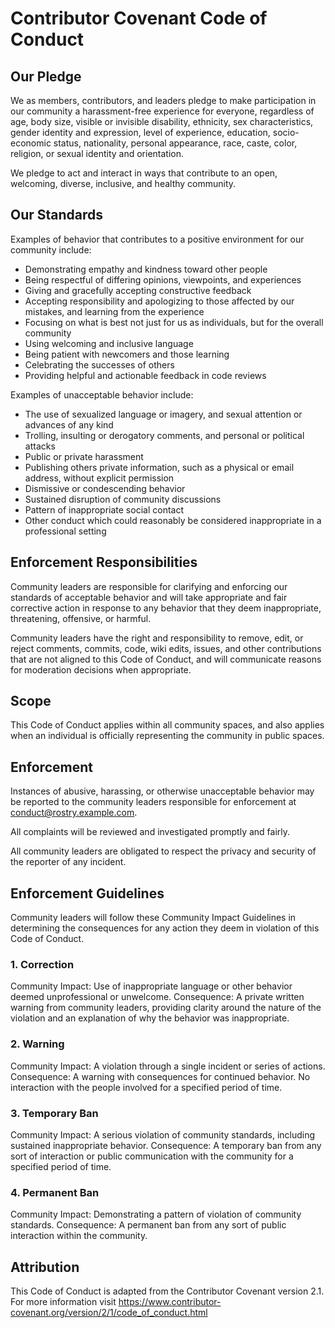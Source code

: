 # Contributor Covenant Code of Conduct

## Our Pledge

We as members, contributors, and leaders pledge to make participation in our community a harassment-free experience for everyone, regardless of age, body size, visible or invisible disability, ethnicity, sex characteristics, gender identity and expression, level of experience, education, socio-economic status, nationality, personal appearance, race, caste, color, religion, or sexual identity and orientation.

We pledge to act and interact in ways that contribute to an open, welcoming, diverse, inclusive, and healthy community.

## Our Standards

Examples of behavior that contributes to a positive environment for our community include:

- Demonstrating empathy and kindness toward other people
- Being respectful of differing opinions, viewpoints, and experiences
- Giving and gracefully accepting constructive feedback
- Accepting responsibility and apologizing to those affected by our mistakes, and learning from the experience
- Focusing on what is best not just for us as individuals, but for the overall community
- Using welcoming and inclusive language
- Being patient with newcomers and those learning
- Celebrating the successes of others
- Providing helpful and actionable feedback in code reviews

Examples of unacceptable behavior include:

- The use of sexualized language or imagery, and sexual attention or advances of any kind
- Trolling, insulting or derogatory comments, and personal or political attacks
- Public or private harassment
- Publishing others private information, such as a physical or email address, without explicit permission
- Dismissive or condescending behavior
- Sustained disruption of community discussions
- Pattern of inappropriate social contact
- Other conduct which could reasonably be considered inappropriate in a professional setting

## Enforcement Responsibilities

Community leaders are responsible for clarifying and enforcing our standards of acceptable behavior and will take appropriate and fair corrective action in response to any behavior that they deem inappropriate, threatening, offensive, or harmful.

Community leaders have the right and responsibility to remove, edit, or reject comments, commits, code, wiki edits, issues, and other contributions that are not aligned to this Code of Conduct, and will communicate reasons for moderation decisions when appropriate.

## Scope

This Code of Conduct applies within all community spaces, and also applies when an individual is officially representing the community in public spaces.

## Enforcement

Instances of abusive, harassing, or otherwise unacceptable behavior may be reported to the community leaders responsible for enforcement at conduct@rostry.example.com.

All complaints will be reviewed and investigated promptly and fairly.

All community leaders are obligated to respect the privacy and security of the reporter of any incident.

## Enforcement Guidelines

Community leaders will follow these Community Impact Guidelines in determining the consequences for any action they deem in violation of this Code of Conduct.

### 1. Correction
Community Impact: Use of inappropriate language or other behavior deemed unprofessional or unwelcome.
Consequence: A private written warning from community leaders, providing clarity around the nature of the violation and an explanation of why the behavior was inappropriate.

### 2. Warning
Community Impact: A violation through a single incident or series of actions.
Consequence: A warning with consequences for continued behavior. No interaction with the people involved for a specified period of time.

### 3. Temporary Ban
Community Impact: A serious violation of community standards, including sustained inappropriate behavior.
Consequence: A temporary ban from any sort of interaction or public communication with the community for a specified period of time.

### 4. Permanent Ban
Community Impact: Demonstrating a pattern of violation of community standards.
Consequence: A permanent ban from any sort of public interaction within the community.

## Attribution

This Code of Conduct is adapted from the Contributor Covenant version 2.1.
For more information visit https://www.contributor-covenant.org/version/2/1/code_of_conduct.html
